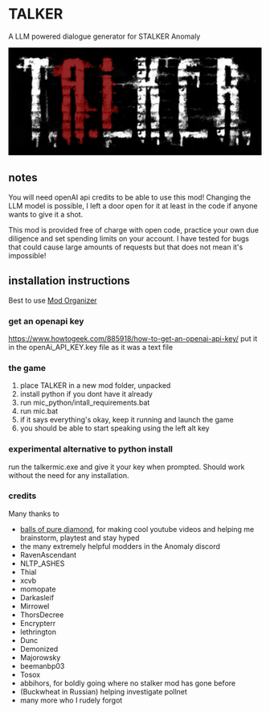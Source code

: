 # TALKER
A LLM powered dialogue generator for STALKER Anomaly

![TALKER](images/talker.png)

## notes
You will need openAI api credits to be able to use this mod! Changing the LLM model is possible, I left a door open for it at least in the code if anyone wants to give it a shot.

This mod is provided free of charge with open code, practice your own due diligence and set spending limits on your account. I have tested for bugs that could cause large amounts of requests but that does not mean it's impossible!

## installation instructions
Best to use [Mod Organizer](https://lazystalker.blogspot.com/2020/11/mod-organizer-2-stalker-anomaly-setup.html)

### get an openapi key
https://www.howtogeek.com/885918/how-to-get-an-openai-api-key/
put it in the openAi_API_KEY.key file as it was a text file

### the game
1. place TALKER in a new mod folder, unpacked
2. install python if you dont have it already
3. run mic_python/intall_requirements.bat
4. run mic.bat
5. if it says everything's okay, keep it running and launch the game
6. you should be able to start speaking using the left alt key

### experimental alternative to python install
run the talkermic.exe and give it your key when prompted. Should work without the need for any installation.


### credits
Many thanks to
- [balls of pure diamond](https://www.youtube.com/@BallsOfPureDiamond), for making cool youtube videos and helping me brainstorm, playtest and stay hyped
- the many extremely helpful modders in the Anomaly discord
- RavenAscendant
- NLTP_ASHES
- Thial
- xcvb
- momopate
- Darkasleif
- Mirrowel
- ThorsDecree
- Encrypterr
- lethrington
- Dunc
- Demonized
- Majorowsky
- beemanbp03
- Tosox
- abbihors, for boldly going where no stalker mod has gone before
- (Buckwheat in Russian) helping investigate pollnet
- many more who I rudely forgot
